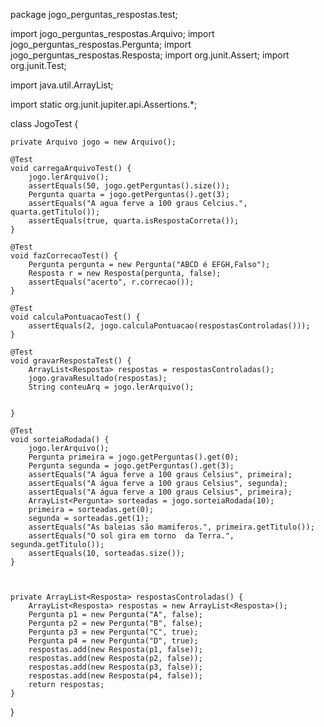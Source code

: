 package jogo_perguntas_respostas.test;

import jogo_perguntas_respostas.Arquivo;
import jogo_perguntas_respostas.Pergunta;
import jogo_perguntas_respostas.Resposta;
import org.junit.Assert;
import org.junit.Test;

import java.util.ArrayList;

import static org.junit.jupiter.api.Assertions.*;


class JogoTest {

    private Arquivo jogo = new Arquivo();

    @Test
    void carregaArquivoTest() {
        jogo.lerArquivo();
        assertEquals(50, jogo.getPerguntas().size());
        Pergunta quarta = jogo.getPerguntas().get(3);
        assertEquals("A agua ferve a 100 graus Celcius.", quarta.getTitulo());
        assertEquals(true, quarta.isRespostaCorreta());
    }

    @Test
    void fazCorrecaoTest() {
        Pergunta pergunta = new Pergunta("ABCD é EFGH,Falso");
        Resposta r = new Resposta(pergunta, false);
        assertEquals("acerto", r.correcao());
    }

    @Test
    void calculaPontuacaoTest() {
        assertEquals(2, jogo.calculaPontuacao(respostasControladas()));
    }

    @Test
    void gravarRespostaTest() {
        ArrayList<Resposta> respostas = respostasControladas();
        jogo.gravaResultado(respostas);
        String conteuArq = jogo.lerArquivo();


    }

    @Test
    void sorteiaRodada() {
        jogo.lerArquivo();
        Pergunta primeira = jogo.getPerguntas().get(0);
        Pergunta segunda = jogo.getPerguntas().get(3);
        assertEquals("A água ferve a 100 graus Celsius", primeira);
        assertEquals("A água ferve a 100 graus Celsius", segunda);
        assertEquals("A água ferve a 100 graus Celsius", primeira);
        ArrayList<Pergunta> sorteadas = jogo.sorteiaRodada(10);
        primeira = sorteadas.get(0);
        segunda = sorteadas.get(1);
        assertEquals("As baleias são mamiferos.", primeira.getTitulo());
        assertEquals("O sol gira em torno  da Terra.", segunda.getTitulo());
        assertEquals(10, sorteadas.size());
    }



    private ArrayList<Resposta> respostasControladas() {
        ArrayList<Resposta> respostas = new ArrayList<Resposta>();
        Pergunta p1 = new Pergunta("A", false);
        Pergunta p2 = new Pergunta("B", false);
        Pergunta p3 = new Pergunta("C", true);
        Pergunta p4 = new Pergunta("D", true);
        respostas.add(new Resposta(p1, false));
        respostas.add(new Resposta(p2, false));
        respostas.add(new Resposta(p3, false));
        respostas.add(new Resposta(p4, false));
        return respostas;
    }
}
